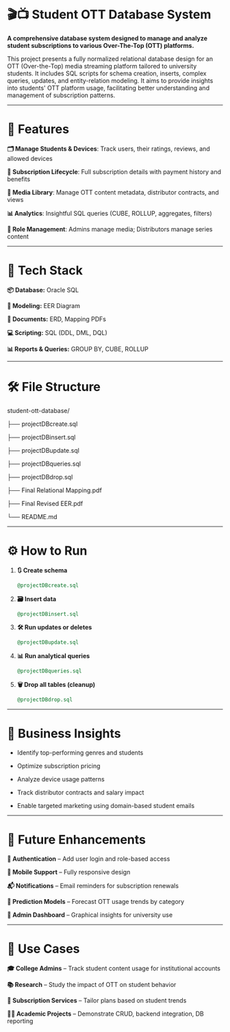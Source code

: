 # 🎬📺 Student OTT Database System
**A comprehensive database system designed to manage and analyze student subscriptions to various Over-The-Top (OTT) platforms.**

This project presents a fully normalized relational database design for an OTT (Over-the-Top) media streaming platform tailored to university students. It includes SQL scripts for schema creation, inserts, complex queries, updates, and entity-relation modeling. It aims to provide insights into students' OTT platform usage, facilitating better understanding and management of subscription patterns.

---

# 🚀 Features

**🗂️ Manage Students & Devices**: Track users, their ratings, reviews, and allowed devices

**📅 Subscription Lifecycle**: Full subscription details with payment history and benefits

**🎥 Media Library**: Manage OTT content metadata, distributor contracts, and views

**📊 Analytics**: Insightful SQL queries (CUBE, ROLLUP, aggregates, filters)

**🔐 Role Management**: Admins manage media; Distributors manage series content

---

# 🧰 Tech Stack
**📦 Database:** Oracle SQL  

**📐 Modeling:** EER Diagram    

**🧾 Documents:** ERD, Mapping PDFs 

**💻 Scripting:**   SQL (DDL, DML, DQL) 

**📊 Reports & Queries:**   GROUP BY, CUBE, ROLLUP

---

# 🛠️ File Structure
  student-ott-database/
  
├── projectDBcreate.sql 

├── projectDBinsert.sql 

├── projectDBupdate.sql 

├── projectDBqueries.sql 

├── projectDBdrop.sql 

├── Final Relational Mapping.pdf

├── Final Revised EER.pdf 

└── README.md 

---

# ⚙️ How to Run

1. **🔃 Create schema**
   ```sql
   @projectDBcreate.sql
2. **🗃️ Insert data**
   ```sql
   @projectDBinsert.sql
3. **🛠️ Run updates or deletes**
    ```sql
    @projectDBupdate.sql
4. **📊 Run analytical queries**
   ```sql
   @projectDBqueries.sql
5. **🗑️ Drop all tables (cleanup)**
   ```sql
   @projectDBdrop.sql

---

# 🧠 Business Insights
- Identify top-performing genres and students

- Optimize subscription pricing

- Analyze device usage patterns

- Track distributor contracts and salary impact

- Enable targeted marketing using domain-based student emails

---

# 🔮 Future Enhancements

**🔐 Authentication** – Add user login and role-based access

**📲 Mobile Support** – Fully responsive design

**📬 Notifications** – Email reminders for subscription renewals

**🤖 Prediction Models** – Forecast OTT usage trends by category

**🧩 Admin Dashboard** – Graphical insights for university use

---
# 📌 Use Cases

**🎓 College Admins** – Track student content usage for institutional accounts

**📚 Research** – Study the impact of OTT on student behavior

**🧾 Subscription Services** – Tailor plans based on student trends

**🧑‍🏫 Academic Projects** – Demonstrate CRUD, backend integration, DB reporting
